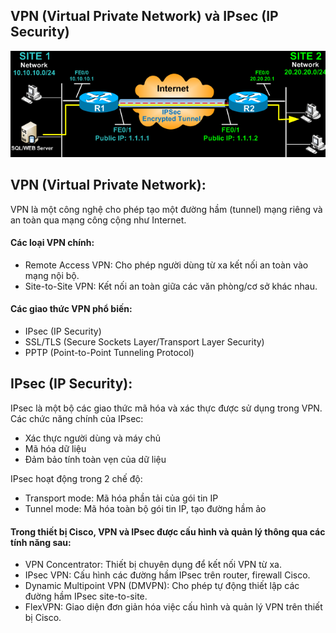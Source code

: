 ## VPN (Virtual Private Network) và IPsec (IP Security)

   <img src="Basicnetworkimages/9.png"> 

## VPN (Virtual Private Network):
  VPN là một công nghệ cho phép tạo một đường hầm (tunnel) mạng riêng và an toàn qua mạng công cộng như Internet.
#### Các loại VPN chính:
  + Remote Access VPN: Cho phép người dùng từ xa kết nối an toàn vào mạng nội bộ.
  + Site-to-Site VPN: Kết nối an toàn giữa các văn phòng/cơ sở khác nhau.
#### Các giao thức VPN phổ biến:
  + IPsec (IP Security)
  + SSL/TLS (Secure Sockets Layer/Transport Layer Security)
  + PPTP (Point-to-Point Tunneling Protocol)

## IPsec (IP Security):
   IPsec là một bộ các giao thức mã hóa và xác thực được sử dụng trong VPN.
   Các chức năng chính của IPsec: 
   + Xác thực người dùng và máy chủ
   + Mã hóa dữ liệu
   + Đảm bảo tính toàn vẹn của dữ liệu

   IPsec hoạt động trong 2 chế độ:
   + Transport mode: Mã hóa phần tải của gói tin IP
   + Tunnel mode: Mã hóa toàn bộ gói tin IP, tạo đường hầm ảo
#### Trong thiết bị Cisco, VPN và IPsec được cấu hình và quản lý thông qua các tính năng sau:
  + VPN Concentrator: Thiết bị chuyên dụng để kết nối VPN từ xa.
  + IPsec VPN: Cấu hình các đường hầm IPsec trên router, firewall Cisco.
  + Dynamic Multipoint VPN (DMVPN): Cho phép tự động thiết lập các đường hầm IPsec site-to-site.
  + FlexVPN: Giao diện đơn giản hóa việc cấu hình và quản lý VPN trên thiết bị Cisco.